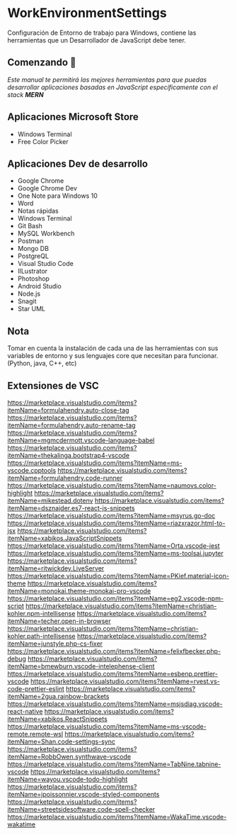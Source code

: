 # WorkEnvironmentSettings

Configuración de Entorno de trabajo para Windows,  contiene las herramientas que un Desarrollador de JavaScript debe tener.

## Comenzando 🚀

_Este manual te permitirá las mejores herramientas para que puedas desarrollar aplicaciones basadas en JavaScript específicamente con el stack **MERN**_


## Aplicaciones Microsoft Store
- Windows Terminal 
- Free Color Picker

## Aplicaciones Dev de desarrollo
- Google Chrome
- Google Chrome Dev 
- One Note para Windows 10
- Word
- Notas rápidas
- Windows Terminal
- Git Bash
- MySQL Workbench 
- Postman
- Mongo DB
- PostgreQL
- Visual Studio Code
- IlLustrator
- Photoshop
- Android Studio
- Node.js
- Snagit
- Star UML

## Nota
Tomar en cuenta la instalación de cada una de las herramientas con sus variables de entorno y sus lenguajes core que necesitan para funcionar. (Python, java, C++, etc)

## Extensiones de VSC 

https://marketplace.visualstudio.com/items?itemName=formulahendry.auto-close-tag
https://marketplace.visualstudio.com/items?itemName=formulahendry.auto-rename-tag
https://marketplace.visualstudio.com/items?itemName=mgmcdermott.vscode-language-babel
https://marketplace.visualstudio.com/items?itemName=thekalinga.bootstrap4-vscode
https://marketplace.visualstudio.com/items?itemName=ms-vscode.cpptools
https://marketplace.visualstudio.com/items?itemName=formulahendry.code-runner	
https://marketplace.visualstudio.com/items?itemName=naumovs.color-highlight
https://marketplace.visualstudio.com/items?itemName=mikestead.dotenv
https://marketplace.visualstudio.com/items?itemName=dsznajder.es7-react-js-snippets
https://marketplace.visualstudio.com/items?itemName=msyrus.go-doc
https://marketplace.visualstudio.com/items?itemName=riazxrazor.html-to-jsx
https://marketplace.visualstudio.com/items?itemName=xabikos.JavaScriptSnippets
https://marketplace.visualstudio.com/items?itemName=Orta.vscode-jest
https://marketplace.visualstudio.com/items?itemName=ms-toolsai.jupyter
https://marketplace.visualstudio.com/items?itemName=ritwickdey.LiveServer
https://marketplace.visualstudio.com/items?itemName=PKief.material-icon-theme
https://marketplace.visualstudio.com/items?itemName=monokai.theme-monokai-pro-vscode
https://marketplace.visualstudio.com/items?itemName=eg2.vscode-npm-script
https://marketplace.visualstudio.com/items?itemName=christian-kohler.npm-intellisense
https://marketplace.visualstudio.com/items?itemName=techer.open-in-browser
https://marketplace.visualstudio.com/items?itemName=christian-kohler.path-intellisense
https://marketplace.visualstudio.com/items?itemName=junstyle.php-cs-fixer
https://marketplace.visualstudio.com/items?itemName=felixfbecker.php-debug
https://marketplace.visualstudio.com/items?itemName=bmewburn.vscode-intelephense-client
https://marketplace.visualstudio.com/items?itemName=esbenp.prettier-vscode
https://marketplace.visualstudio.com/items?itemName=rvest.vs-code-prettier-eslint
https://marketplace.visualstudio.com/items?itemName=2gua.rainbow-brackets
https://marketplace.visualstudio.com/items?itemName=msjsdiag.vscode-react-native
https://marketplace.visualstudio.com/items?itemName=xabikos.ReactSnippets
https://marketplace.visualstudio.com/items?itemName=ms-vscode-remote.remote-wsl
https://marketplace.visualstudio.com/items?itemName=Shan.code-settings-sync
https://marketplace.visualstudio.com/items?itemName=RobbOwen.synthwave-vscode
https://marketplace.visualstudio.com/items?itemName=TabNine.tabnine-vscode
https://marketplace.visualstudio.com/items?itemName=wayou.vscode-todo-highlight
https://marketplace.visualstudio.com/items?itemName=jpoissonnier.vscode-styled-components
https://marketplace.visualstudio.com/items?itemName=streetsidesoftware.code-spell-checker
https://marketplace.visualstudio.com/items?itemName=WakaTime.vscode-wakatime	

